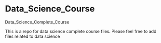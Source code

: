 # Data_Science_Course
Data_Science_Complete_Course

This is a repo for data science complete course files. Please feel free to add files related to data science
